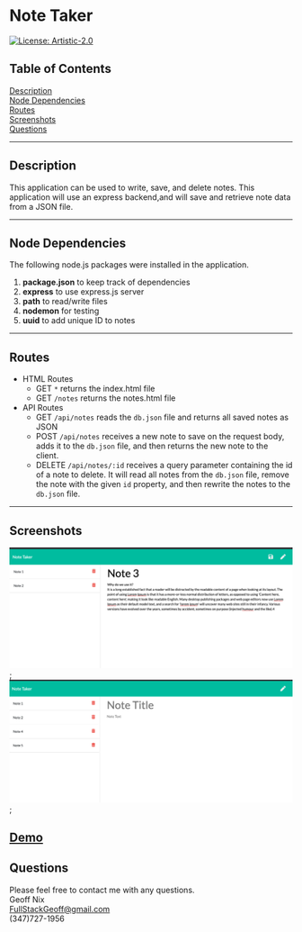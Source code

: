 # Note Taker


[![License: Artistic-2.0](https://img.shields.io/badge/License-Artistic%202.0-0298c3.svg)](https://opensource.org/licenses/Artistic-2.0)

## Table of Contents
[Description](#desription)<br/>
[Node Dependencies](#node-dependencies)<br/>
[Routes](#routes)<br/>
[Screenshots](#screenshots)<br/>
[Questions](#questions)<br/>


---

## Description
This application can be used to write, save, and delete notes. This application will use an express backend,and will save and retrieve note data from a JSON file.

---
## Node Dependencies
The following node.js packages were installed in the application.
1. **package.json** to keep track of dependencies
2. **express** to use express.js server
3. **path** to read/write files 
4. **nodemon** for testing
5. **uuid** to add unique ID to notes


---
## Routes
* HTML Routes
    * GET `*` returns the index.html file
    * GET `/notes` returns the notes.html file
* API Routes
    *   GET `/api/notes` reads the `db.json` file and returns all saved notes as JSON
    * POST `/api/notes` receives a new note to save on the request body, adds it to the `db.json` file, and then returns the new note to the client.
    * DELETE `/api/notes/:id` receives a query parameter containing the id of a note to delete. It will read all notes from the `db.json` file, remove the note with the given `id` property, and then rewrite the notes to the `db.json` file.


---
## Screenshots
![](./screenshots/screenshot1.png);
![](./screenshots/screenshot2.png);

[Demo](https://drive.google.com/file/d/1z5Y9EPyfVYyNAQuWpl5vW1k0sFWMVUgd/view)
---
## Questions
Please feel free to contact me with any questions.<br/>
Geoff Nix<br/>
FullStackGeoff@gmail.com<br/>
(347)727-1956

